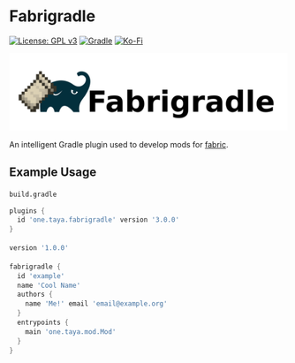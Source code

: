 # Fabrigradle
[![License: GPL v3](https://img.shields.io/badge/License-GPLv3-blue.svg?style=for-the-badge)](https://www.gnu.org/licenses/gpl-3.0)
[![Gradle](https://img.shields.io/badge/Gradle-02303A.svg?style=for-the-badge&logo=Gradle&logoColor=white)](https://gradle.org/)
[![Ko-Fi](https://img.shields.io/badge/Ko--fi-F16061?style=for-the-badge&logo=ko-fi&logoColor=white)](https://ko-fi.com/tayacrystal)


![Fabrigradle](assets/fabrigradle_logo_with_text.png)

An intelligent Gradle plugin used to develop mods for [fabric](https://fabricmc.net).

## Example Usage

`build.gradle`
```groovy
plugins {
  id 'one.taya.fabrigradle' version '3.0.0'
}
 
version '1.0.0'

fabrigradle {
  id 'example'
  name 'Cool Name'
  authors {
    name 'Me!' email 'email@example.org'
  }
  entrypoints {
    main 'one.taya.mod.Mod'
  }
}
```